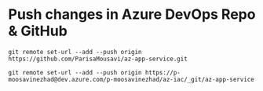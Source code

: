 # Push changes in Azure DevOps Repo & GitHub
```
git remote set-url --add --push origin https://github.com/ParisaMousavi/az-app-service.git

git remote set-url --add --push origin https://p-moosavinezhad@dev.azure.com/p-moosavinezhad/az-iac/_git/az-app-service
```